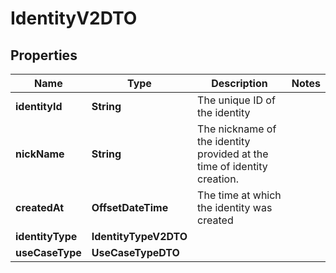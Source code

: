 

# IdentityV2DTO


## Properties

| Name | Type | Description | Notes |
|------------ | ------------- | ------------- | -------------|
|**identityId** | **String** | The unique ID of the identity |  |
|**nickName** | **String** | The nickname of the identity provided at the time of identity creation. |  |
|**createdAt** | **OffsetDateTime** | The time at which the identity was created |  |
|**identityType** | **IdentityTypeV2DTO** |  |  |
|**useCaseType** | **UseCaseTypeDTO** |  |  |



